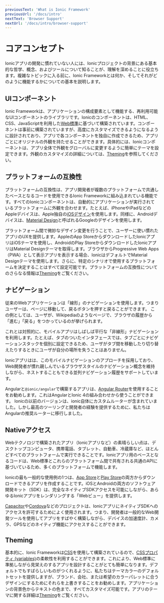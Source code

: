```yaml
---
previousText: 'What is Ionic Framework'
previousUrl: '/docs/intro'
nextText: 'Browser Support'
nextUrl: '/docs/intro/browser-support'
---
```


# コアコンセプト

Ionicアプリの開発に慣れていない人には、Ionicプロジェクトの背景にある基本的な哲学、概念、およびツールについて知ることが、理解を深めることに役立ちます。複雑なトピックに入る前に、Ionic Frameworkとは何か、そしてそれがどのように機能するかについての基本を説明します。


## UIコンポーネント

Ionic Frameworkは、アプリケーションの構成要素として機能する、再利用可能なUIコンポーネントのライブラリです。Ionicのコンポーネントは、HTML、CSS、JavaScriptを利用した[Web標準](/docs/faq/glossary#web-standards)に基づいて構築されています。コンポーネントは事前に構築されていますが、高度にカスタマイズできるようになるように設計されており、アプリで各コンポーネントを独自に作成できるため、アプリごとにオリジナルの外観を持たせることができます。具体的には、Ionicコンポーネントは、アプリ全体で外観をグローバルに変更するように簡単にテーマを設定できます。外観のカスタマイズの詳細については、[Theming](/docs/theming/basics)を参照してください。


## プラットフォームの互換性

プラットフォームの互換性は、アプリ開発者が複数のプラットフォームで共通したベースとなるコードを使用できるIonic Frameworkに組み込まれている機能です。すべてのIonicコンポーネントは、自動的にアプリケーションが実行されているプラ​​ットフォームに外観を合わせます。たとえば、iPhoneやiPadなどのAppleデバイスは、Apple独自の<a href="https://www.apple.com/ios" target="_blank">iOSデザイン</a>を使用します。同様に、Androidデバイスは、<a href="https://material.io/guidelines/" target="_blank">Material Design</a>と呼ばれるGoogleのデザインを使用します。

プラットフォーム間で微妙なデザイン変更を行うことで、ユーザーに使い慣れたアプリのUXを提供します。AppleのApp StoreからダウンロードしたIonicアプリはiOSテーマを使用し、AndroidのPlay StoreからダウンロードしたIonicアプリはMaterial Designテーマを取得します。ブラウザからProgressive Web Apps（PWA）として表示アプリを表示する場合、IonicはデフォルトでMaterial Designテーマを使用します。さらに、特定のシナリオで使用するプラットフォームを決定することはすべて設定可能です。プラットフォームの互換性についてのさらなる情報は[Theming](/docs/theming/basics)をご覧ください。


## ナビゲーション

従来のWebアプリケーションは「線形」のナビゲーションを使用します。つまりユーザーは、ページに移動して、戻るボタンを押すと戻ることができます。
この例としては、ユーザが、Wikipediaのようなページで、ブラウザの履歴から「進む」「戻る」をつかっているのが挙げられます。

これとは対照的に、モバイルアプリはしばしば平行な「非線形」ナビゲーションを利用します。たとえば、タブのついたインタフェースでは、タブごとにナビゲーションスタックを個別に設定できるため、ユーザがタブ間を移動したり切り替えたりするときにユーザが自分の場所を失うことはありません。

Ionicアプリはは、このモバイルナビゲーションのアプローチを採用しており、Web開発者が慣れ親しんでいるブラウザスタイルのナビゲーション概念を維持しながら、ネストすることもできる並列ナビゲーション履歴をサポートしています。

Angularと`@ionic/angular`で構築するアプリは、<a href="https://angular.io/guide/router" target="_blank">Angular Router</a>を使用することをお勧めします。これはAngularとIonic 4の組み合わせから使うことができます。
Ionicの以前のバージョンは、ionic自体にカスタムルーターが含まれていました。しかし最高のツーリングと開発者の経験を提供するために、私たちはAngularの推奨ルーターに移行しました。


## Nativeアクセス

Webテクノロジで構築されたアプリ（Ionicアプリなど）の素晴らしい点は、デスクトップコンピュータ、携帯電話、タブレット、自動車、冷蔵庫など、ほとんどすべてのプラットフォームで実行できることです。Ionicアプリ用のベースとなるコードは、Web標準とこれらのプラットフォーム間で共有される共通のAPIに基づいているため、多くのプラットフォームで機能します。

Ionicの最も一般的な使用例の1つは、<a href="https://www.apple.com/ios/app-store/" target="_blank">App Store</a>と<a href="https://play.google.com/" target="_blank">Play Store</a>の両方からダウンロードできるアプリを作成することです。iOSとAndroidの両方のソフトウェア開発キット（SDK）は、完全なネイティブSDKアクセスを可能にしながら、あらゆるIonicアプリをレンダリングする「Webビュー」を提供します。

<a href="https://capacitor.ionicframework.com/" target="_blank">Capacitor</a>や<a href="https://cordova.apache.org/" target="_blank">Cordova</a>などのプロジェクトは、IonicアプリにネイティブSDKへのアクセスを許可するためによく使用されます。つまり、開発者は一般的なWeb開発ツールを使用してアプリをすばやく構築しながら、デバイスの加速度計、カメラ、GPSなどのネイティブ機能にアクセスすることができます。

## Theming

基本的に、Ionic Frameworkは<a href="https://developer.mozilla.org/en-US/docs/Web/CSS" target="_blank">CSS</a>を使用して構築されているので、<a href="https://developer.mozilla.org/en-US/docs/Web/CSS/Using_CSS_variables" target="_blank">CSSプロパティ (variables)</a>の柔軟性を利用することができます。これにより、Web標準に準拠しながら見栄えのするアプリを設計することがとても簡単になります。デフォルトでもすばらしいものがつくれるように、私たちはテーマカラーのデフォルトセットを提供しますが、ブランド、会社、または希望のカラーパレットに合うデザインにするためにそれらを上書きすることをお勧めします。アプリケーションの背景色からテキストの色まで、すべてカスタマイズ可能です。アプリのテーマに関する詳細は[Theming](/docs/theming/basics)をご覧ください。
